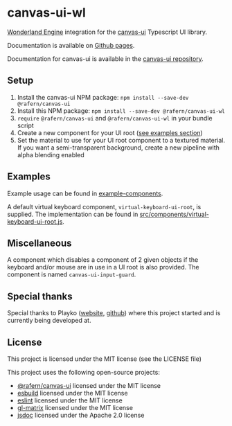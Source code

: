 # canvas-ui-wl

[Wonderland Engine](https://wonderlandengine.com/) integration for the
[canvas-ui](https://github.com/rafern/canvas-ui) Typescript UI library.

Documentation is available on [Github pages](https://rafern.github.io/canvas-ui-wl/).

Documentation for canvas-ui is available in the
[canvas-ui repository](https://github.com/rafern/canvas-ui).

## Setup

1. Install the canvas-ui NPM package: `npm install --save-dev @rafern/canvas-ui`
2. Install this NPM package: `npm install --save-dev @rafern/canvas-ui-wl`
3. `require` `@rafern/canvas-ui` and `@rafern/canvas-ui-wl` in your bundle script
4. Create a new component for your UI root ([see examples section](#Examples))
5. Set the material to use for your UI root component to a textured material. If you want a semi-transparent background, create a new pipeline with alpha blending enabled

## Examples

Example usage can be found in
[example-components](https://github.com/rafern/canvas-ui-wl/tree/master/example-components).

A default virtual keyboard component, `virtual-keyboard-ui-root`, is supplied.
The implementation can be found in
[src/components/virtual-keyboard-ui-root.js](https://github.com/rafern/canvas-ui-wl/blob/master/src/components/virtual-keyboard-ui-root.js).

## Miscellaneous

A component which disables a component of 2 given objects if the keyboard and/or
mouse are in use in a UI root is also provided. The component is named
`canvas-ui-input-guard`.

## Special thanks

Special thanks to Playko ([website](https://www.playko.com/),
[github](https://github.com/playkostudios)) where this project started and is
currently being developed at.

## License

This project is licensed under the MIT license (see the LICENSE file)

This project uses the following open-source projects:
- [@rafern/canvas-ui](https://github.com/rafern/canvas-ui) licensed under the MIT license
- [esbuild](https://github.com/evanw/esbuild) licensed under the MIT license
- [eslint](https://github.com/eslint/eslint) licensed under the MIT license
- [gl-matrix](https://github.com/toji/gl-matrix) licensed under the MIT license
- [jsdoc](https://github.com/jsdoc/jsdoc) licensed under the Apache 2.0 license